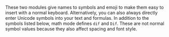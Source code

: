 These two modules give names to symbols and emoji to make them easy to insert
with a normal keyboard. Alternatively, you can also always directly enter
Unicode symbols into your text and formulas. In addition to the symbols listed
below, math mode defines `dif` and `Dif`. These are not normal symbol values
because they also affect spacing and font style.
